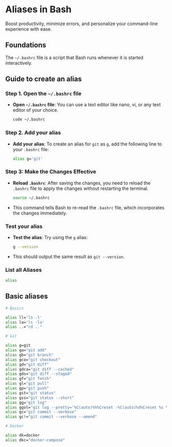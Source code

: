 # Aliases in Bash

Boost productivity, minimize errors, and personalize your command-line experience with ease.

## Foundations

The `~/.bashrc` file is a script that Bash runs whenever it is started interactively.

## Guide to create an alias

### Step 1. Open the `~/.bashrc` file

- **Open `~/.bashrc` file**: You can use a text editor like nano, vi, or any text editor of your choice.

  ```bash
  code ~/.bashrc
  ```

### Step 2. Add your alias

- **Add your alias**: To create an alias for `git` as `g`, add the following line to your `.bashrc` file:

  ```bash
  alias g='git'
  ```

### Step 3: Make the Changes Effective

- **Reload `.bashrc`**: After saving the changes, you need to reload the `.bashrc` file to apply the changes without restarting the terminal.

  ```bash
  source ~/.bashrc
  ```

- This command tells Bash to re-read the `.bashrc` file, which incorporates the changes immediately.

### Test your alias

- **Test the alias**: Try using the `g` alias:

  ```bash
  g --version
  ```

- This should output the same result as `git --version`.

### List all Aliases

```bash
alias
```

## Basic aliases

```bash
# Basics

alias ll='ls -l'
alias la='ls -la'
alias ..="cd .."

# Git

alias g=git
alias ga="git add"
alias gb="git branch"
alias gco="git checkout"
alias gd="git diff"
alias gdca="git diff --cached"
alias gds="git diff --staged"
alias gf="git fetch"
alias gl="git pull"
alias gp="git push"
alias gst="git status"
alias gss="git status --short"
alias gg="git log"
alias ggol="git log --pretty='%C(auto)%h%Creset -%C(auto)%d%Creset %s %Cgreen(%ar) %C(bold blue)<%an>%Creset'"
alias gc="git commit --verbose"
alias gc!="git commit --verbose --amend"

# Docker

alias dk=docker
alias dkc="docker-compose"

```
